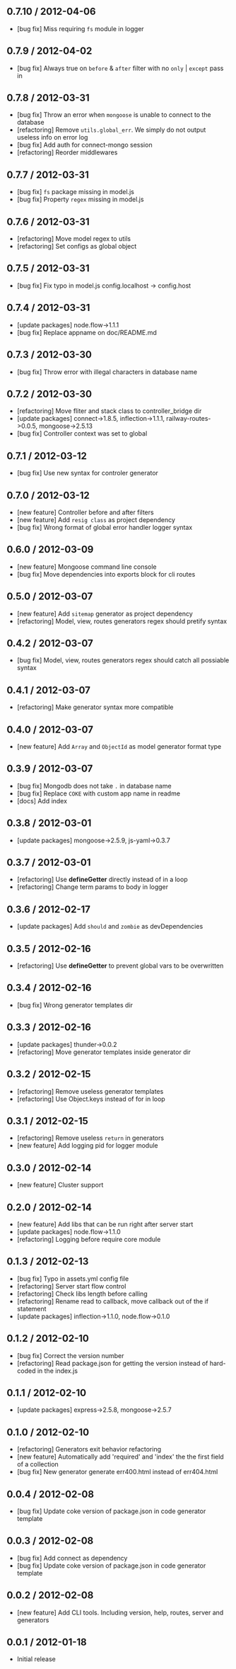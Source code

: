 ## 0.7.10 / 2012-04-06

  - [bug fix] Miss requiring `fs` module in logger



## 0.7.9 / 2012-04-02

  - [bug fix] Always true on `before` & `after` filter with no `only` | `except` pass in



## 0.7.8 / 2012-03-31

  - [bug fix] Throw an error when `mongoose` is unable to connect to the database
  - [refactoring] Remove `utils.global_err`. We simply do not output useless info on error log
  - [bug fix] Add auth for connect-mongo session
  - [refactoring] Reorder middlewares



## 0.7.7 / 2012-03-31

  - [bug fix] `fs` package missing in model.js
  - [bug fix] Property `regex` missing in model.js



## 0.7.6 / 2012-03-31

  - [refactoring] Move model regex to utils
  - [refactoring] Set configs as global object



## 0.7.5 / 2012-03-31

  - [bug fix] Fix typo in model.js config.localhost -> config.host



## 0.7.4 / 2012-03-31

  - [update packages] node.flow->1.1.1
  - [bug fix] Replace appname on doc/README.md



## 0.7.3 / 2012-03-30

  - [bug fix] Throw error with illegal characters in database name



## 0.7.2 / 2012-03-30

  - [refactoring] Move fliter and stack class to controller_bridge dir
  - [update packages] connect->1.8.5, inflection->1.1.1, railway-routes->0.0.5, mongoose->2.5.13
  - [bug fix] Controller context was set to global



## 0.7.1 / 2012-03-12

  - [bug fix] Use new syntax for controler generator



## 0.7.0 / 2012-03-12

  - [new feature] Controller before and after filters
  - [new feature] Add `resig class` as project dependency
  - [bug fix] Wrong format of global error handler logger syntax



## 0.6.0 / 2012-03-09

  - [new feature] Mongoose command line console
  - [bug fix] Move dependencies into exports block for cli routes



## 0.5.0 / 2012-03-07

  - [new feature] Add `sitemap` generator as project dependency
  - [refactoring] Model, view, routes generators regex should pretify syntax



## 0.4.2 / 2012-03-07

  - [bug fix] Model, view, routes generators regex should catch all possiable syntax



## 0.4.1 / 2012-03-07

  - [refactoring] Make generator syntax more compatible



## 0.4.0 / 2012-03-07

  - [new feature] Add `Array` and `ObjectId` as model generator format type



## 0.3.9 / 2012-03-07

  - [bug fix] Mongodb does not take `.` in database name
  - [bug fix] Replace `COKE` with custom app name in readme
  - [docs] Add index



## 0.3.8 / 2012-03-01

  - [update packages] mongoose->2.5.9, js-yaml->0.3.7



## 0.3.7 / 2012-03-01

  - [refactoring] Use __defineGetter__ directly instead of in a loop
  - [refactoring] Change term params to body in logger



## 0.3.6 / 2012-02-17

  - [update packages] Add `should` and `zombie` as devDependencies



## 0.3.5 / 2012-02-16

  - [refactoring] Use __defineGetter__ to prevent global vars to be overwritten



## 0.3.4 / 2012-02-16

  - [bug fix] Wrong generator templates dir



## 0.3.3 / 2012-02-16

  - [update packages] thunder->0.0.2
  - [refactoring] Move generator templates inside generator dir



## 0.3.2 / 2012-02-15

  - [refactoring] Remove useless generator templates
  - [refactoring] Use Object.keys instead of for in loop



## 0.3.1 / 2012-02-15

  - [refactoring] Remove useless `return` in generators
  - [new feature] Add logging pid for logger module



## 0.3.0 / 2012-02-14

  - [new feature] Cluster support



## 0.2.0 / 2012-02-14

  - [new feature] Add libs that can be run right after server start
  - [update packages] node.flow->1.1.0
  - [refactoring] Logging before require core module



## 0.1.3 / 2012-02-13

  - [bug fix] Typo in assets.yml config file
  - [refactoring] Server start flow control
  - [refactoring] Check libs length before calling
  - [refactoring] Rename read to callback, move callback out of the if statement
  - [update packages] inflection->1.1.0, node.flow->0.1.0



## 0.1.2 / 2012-02-10

  - [bug fix] Correct the version number
  - [refactoring] Read package.json for getting the version instead of hard-coded in the index.js



## 0.1.1 / 2012-02-10

  - [update packages] express->2.5.8, mongoose->2.5.7



## 0.1.0 / 2012-02-10

  - [refactoring] Generators exit behavior refactoring
  - [new feature] Automatically add 'required' and 'index' the the first field of a collection
  - [bug fix] New generator generate err400.html instead of err404.html



## 0.0.4 / 2012-02-08

  - [bug fix] Update coke version of package.json in code generator template



## 0.0.3 / 2012-02-08

  - [bug fix] Add connect as dependency
  - [bug fix] Update coke version of package.json in code generator template



## 0.0.2 / 2012-02-08

  - [new feature] Add CLI tools. Including version, help, routes, server and generators



## 0.0.1 / 2012-01-18

  - Initial release